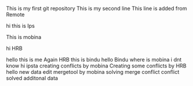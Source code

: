 This is my first git repository
This is my second line
This line is added from Remote

hi this is Ips

This is mobina


hi HRB

hello this is me
Again HRB
this is bindu
hello Bindu
where is mobina
i dnt know
hi ipsta
creating conflicts by mobina
Creating some conflicts by HRB
hello
new data
edit mergetool by mobina
solving merge conflict 
conflict solved
additonal data
